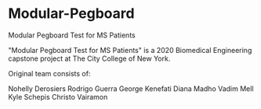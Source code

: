 # Modular-Pegboard
Modular Pegboard Test for MS Patients

"Modular Pegboard Test for MS Patients" is a 2020 Biomedical Engineering capstone project at The City College of New York.

Original team consists of:
  
  Nohelly Derosiers
  Rodrigo Guerra
  George Kenefati
  Diana Madho
  Vadim Mell
  Kyle Schepis
  Christo Vairamon
